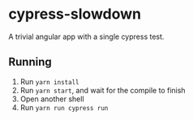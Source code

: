 # cypress-slowdown

A trivial angular app with a single cypress test.

## Running

1. Run `yarn install`
2. Run `yarn start`, and wait for the compile to finish
3. Open another shell
4. Run `yarn run cypress run`

